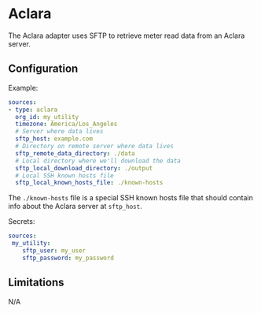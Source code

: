 # Aclara

The Aclara adapter uses SFTP to retrieve meter read data from an Aclara server.

## Configuration

Example:
```yaml
sources:
- type: aclara
  org_id: my_utility
  timezone: America/Los_Angeles
  # Server where data lives
  sftp_host: example.com
  # Directory on remote server where data lives
  sftp_remote_data_directory: ./data
  # Local directory where we'll download the data
  sftp_local_download_directory: ./output
  # Local SSH known hosts file
  sftp_local_known_hosts_file: ./known-hosts
```

The `./known-hosts` file is a special SSH known hosts file that should contain info about the Aclara server at `sftp_host`.

Secrets:
```yaml
sources:
 my_utility:
    sftp_user: my_user
    sftp_password: my_password
```

## Limitations

N/A